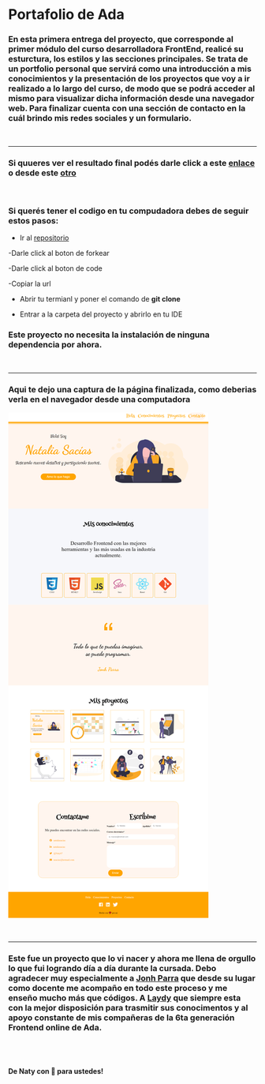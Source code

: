 # Portafolio de Ada


### En esta primera entrega del proyecto, que corresponde al primer módulo del curso desarrolladora FrontEnd, realicé su esturctura, los estilos y las secciones principales. Se trata de un portfolio personal que servirá como una introducción a mis conocimientos y la presentación de los proyectos que voy a ir realizado a lo largo del curso, de modo que se podrá acceder al mismo para visualizar dicha información desde una navegador web. Para finalizar cuenta con una sección de contacto en la cuál brindo mis redes sociales y un formulario.

<br>

***

### Si quueres ver el resultado final podés darle click a este [enlace](https://github.com/Naty1401/00_proyecto) o desde este [otro](https://practical-heyrovsky-9ba98e.netlify.app/)

<br>

### Si querés tener el codigo en tu compudadora debes de seguir estos pasos:


- Ir al [repositorio](https://github.com/Naty1401/00_proyecto)

-Darle click al boton de forkear

-Darle click al boton de code

-Copiar la url

- Abrir tu termianl y poner el comando de **git clone <url>**

- Entrar a la carpeta del proyecto y abrirlo en tu IDE

### Este proyecto no necesita la instalación de ninguna dependencia por ahora.

<br>

***

### Aqui te dejo una captura de la página finalizada, como deberias verla en el navegador desde una computadora

![imagen](./img/screencapture.png)

<br>

***

### Este fue un proyecto que lo vi nacer y ahora me llena de orgullo lo que fui logrando día a día durante la cursada. Debo agradecer muy especialmente a [Jonh Parra](https://github.com/Jonhks) que desde su lugar como docente me acompaño en todo este proceso y me enseño mucho más que códigos. A [Laydy]() que siempre esta con la mejor disposición para trasmitir sus conocimentos y al apoyo constante de mis compañeras de la 6ta generación Frontend online de Ada.

<br>
<br>

#### De Naty con 💖 para ustedes!

